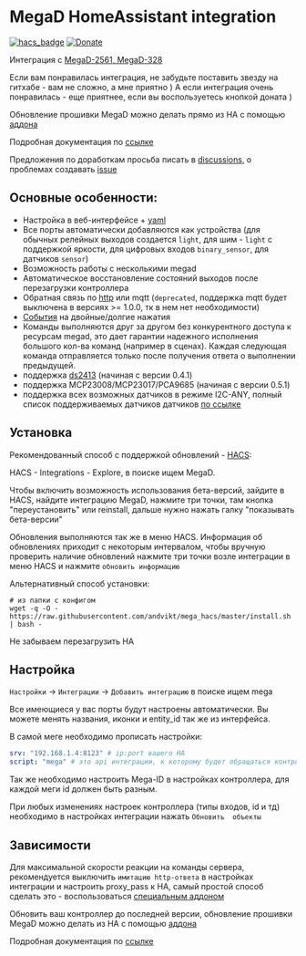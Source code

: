

# MegaD HomeAssistant integration
[![hacs_badge](https://img.shields.io/badge/HACS-Custom-orange.svg)](https://github.com/custom-components/hacs)
[![Donate](https://img.shields.io/badge/donate-Yandex-red.svg)](https://yoomoney.ru/to/410013955329136)

Интеграция с [MegaD-2561, MegaD-328](https://www.ab-log.ru/smart-house/ethernet/megad-2561)

Если вам понравилась интеграция, не забудьте поставить звезду на гитхабе - вам не сложно, а мне приятно ) А если
интеграция очень понравилась - еще приятнее, если вы воспользуетесь кнопкой доната )

Обновление прошивки MegaD можно делать прямо из HA с помощью [аддона](https://github.com/andvikt/mega_addon.git)

Подробная документация по [ссылке](https://github.com/andvikt/mega_hacs/wiki)

Предложения по доработкам просьба писать в [discussions](https://github.com/andvikt/mega_hacs/discussions), о проблемах
создавать [issue](https://github.com/andvikt/mega_hacs/issues/new/choose)
## Основные особенности:
- Настройка в веб-интерфейсе + [yaml](https://github.com/andvikt/mega_hacs/wiki/Кастомизация)
- Все порты автоматически добавляются как устройства (для обычных релейных выходов создается 
  `light`, для шим - `light` с поддержкой яркости, для цифровых входов `binary_sensor`, для датчиков
  `sensor`)
- Возможность работы с несколькими megad
- Автоматическое восстановление состояний выходов после перезагрузки контроллера
- Обратная связь по [http](https://github.com/andvikt/mega_hacs/wiki/http) или mqtt (`deprecated`, поддержка mqtt 
  будет выключена в версиях >= 1.0.0, тк в нем нет необходимости)
- [События](https://github.com/andvikt/mega_hacs/wiki/События) на двойные/долгие нажатия
- Команды выполняются друг за другом без конкурентного доступа к ресурсам megad, это дает гарантии надежного исполнения
  большого кол-ва команд (например в сценах). Каждая следующая команда отправляется только после получения ответа о
  выполнении предыдущей.
- поддержка [ds2413](https://www.ab-log.ru/smart-house/ethernet/megad-2w) (начиная с версии 0.4.1)
- поддержка MCP23008/MCP23017/PCA9685 (начиная с версии 0.5.1)
- поддержка всех возможных датчиков в режиме I2C-ANY, полный список поддерживаемых датчиков датчиков 
  [по ссылке](https://github.com/andvikt/mega_hacs/wiki/ш2с)

## Установка
Рекомендованный способ с поддержкой обновлений - [HACS](https://hacs.xyz/docs/installation/installation):

HACS - Integrations - Explore, в поиске ищем MegaD. 

Чтобы включить возможность использования бета-версий, зайдите в HACS, найдите интеграцию MegaD, нажмите три точки, 
там кнопка "переустановить" или reinstall, дальше нужно нажать галку "показывать бета-версии"

Обновления выполняются так же в меню HACS. 
Информация об обновлениях приходит с некоторым интервалом, чтобы вручную проверить наличие обновлений
нажмите три точки возле интеграции в меню HACS и нажмите `обновить информацию`

Альтернативный способ установки:
```shell
# из папки с конфигом
wget -q -O - https://raw.githubusercontent.com/andvikt/mega_hacs/master/install.sh | bash -
```
Не забываем перезагрузить HA

## Настройка
`Настройки` -> `Интеграции` -> `Добавить интеграцию` в поиске ищем mega

Все имеющиеся у вас порты будут настроены автоматически. Вы можете менять названия, иконки и entity_id так же из интерфейса.

В самой меге необходимо прописать настройки:
```yaml
srv: "192.168.1.4:8123" # ip:port вашего HA
script: "mega" # это api интеграции, к которому будет обращаться контроллер
```
Так же необходимо настроить Mega-ID в настройках контроллера, для каждой меги id должен быть разным.

При любых изменениях настроек контроллера (типы входов, id и тд) необходимо в настройках интеграции нажать `Обновить 
объекты`

## Зависимости
Для максимальной скорости реакции на команды сервера, рекомендуется выключить `имитацию http-ответа` в 
настройках интеграции и настроить proxy_pass к HA, самый простой способ сделать это - воспользоваться 
[специальным аддоном](https://github.com/andvikt/mega_addon/tree/master/mega-proxy)

Обновить ваш контроллер до последней версии, обновление прошивки MegaD можно делать 
из HA с помощью [аддона](https://github.com/andvikt/mega_addon.git)


Подробная документация по [ссылке](https://github.com/andvikt/mega_hacs/wiki)
